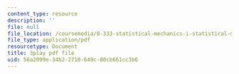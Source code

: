 ```yaml
---
content_type: resource
description: ''
file: null
file_location: /coursemedia/8-333-statistical-mechanics-i-statistical-mechanics-of-particles-fall-2013/56a2099e34b22710649c80cb661cc3b6_8kNP_VWmfFs.pdf
file_type: application/pdf
resourcetype: Document
title: 3play pdf file
uid: 56a2099e-34b2-2710-649c-80cb661cc3b6
---
```

